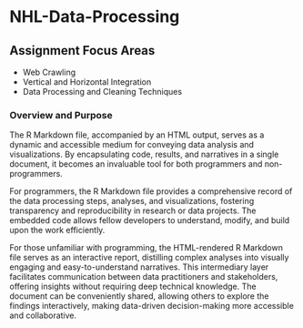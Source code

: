 # NHL-Data-Processing
## Assignment Focus Areas
- Web Crawling
- Vertical and Horizontal Integration
- Data Processing and Cleaning Techniques

### Overview and Purpose
The R Markdown file, accompanied by an HTML output, serves as a dynamic and accessible medium for conveying data analysis and visualizations. By encapsulating code, results, and narratives in a single document, it becomes an invaluable tool for both programmers and non-programmers.

For programmers, the R Markdown file provides a comprehensive record of the data processing steps, analyses, and visualizations, fostering transparency and reproducibility in research or data projects. The embedded code allows fellow developers to understand, modify, and build upon the work efficiently.

For those unfamiliar with programming, the HTML-rendered R Markdown file serves as an interactive report, distilling complex analyses into visually engaging and easy-to-understand narratives. This intermediary layer facilitates communication between data practitioners and stakeholders, offering insights without requiring deep technical knowledge. The document can be conveniently shared, allowing others to explore the findings interactively, making data-driven decision-making more accessible and collaborative.
